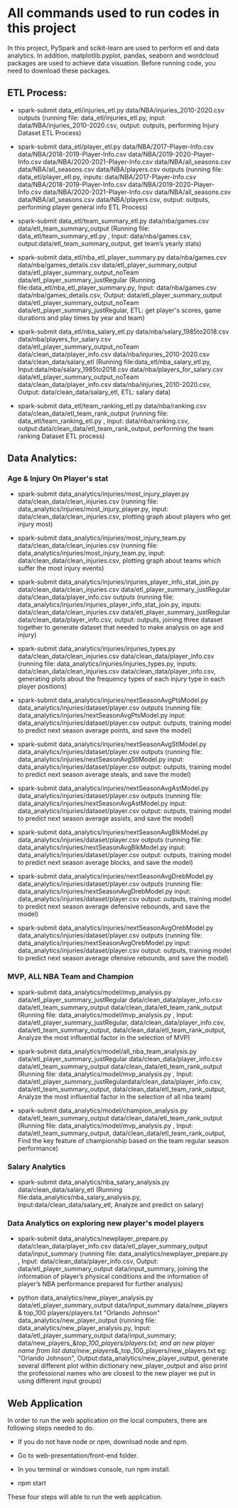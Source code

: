 # All commands used to run codes in this project

In this project, PySpark and scikit-learn are used to perform etl and data analytics. In addition, matplotlib.pyplot, pandas, seaborn and wordcloud packages are used to achieve data visuation. Before running code, you need to download these packages.

## ETL Process:

* spark-submit data_etl/injuries_etl.py data/NBA/injuries_2010-2020.csv outputs (running file: data_etl/injuries_etl.py, input: data/NBA/injuries_2010-2020.csv, output: outputs, performing Injury Dataset ETL Process)

* spark-submit data_etl/player_etl.py data/NBA/2017-Player-Info.csv data/NBA/2018-2019-Player-Info.csv data/NBA/2019-2020-Player-Info.csv data/NBA/2020-2021-Player-Info.csv data/NBA/all_seasons.csv data/NBA/all_seasons.csv data/NBA/players.csv outputs (running file: data_etl/player_etl.py, inputs: data/NBA/2017-Player-Info.csv data/NBA/2018-2019-Player-Info.csv data/NBA/2019-2020-Player-Info.csv data/NBA/2020-2021-Player-Info.csv data/NBA/all_seasons.csv data/NBA/all_seasons.csv data/NBA/players.csv, output: outputs, performing player general info ETL Process)

* spark-submit data_etl/team_summary_etl.py data/nba/games.csv data/etl_team_summary_output
(Running file: data_etl/team_summary_etl.py , Input: data/nba/games.csv, output:data/etl_team_summary_output, get team’s yearly stats)

* spark-submit data_etl/nba_etl_player_summary.py data/nba/games.csv data/nba/games_details.csv data/etl_player_summary_output data/etl_player_summary_output_noTeam data/etl_player_summary_justRegular
(Running file:data_etl/nba_etl_player_summary.py, Input: data/nba/games.csv data/nba/games_details.csv, Output: data/etl_player_summary_output data/etl_player_summary_output_noTeam data/etl_player_summary_justRegular, ETL: get player's scores, game durations and play times by year and team)

* spark-submit data_etl/nba_salary_etl.py data/nba/salary_1985to2018.csv data/nba/players_for_salary.csv data/etl_player_summary_output_noTeam data/clean_data/player_info.csv data/nba/injuries_2010-2020.csv data/clean_data/salary_etl
(Running file:data_etl/nba_salary_etl.py, Input:data/nba/salary_1985to2018.csv data/nba/players_for_salary.csv data/etl_player_summary_output_noTeam data/clean_data/player_info.csv data/nba/injuries_2010-2020.csv, Output: data/clean_data/salary_etl, ETL: salary data)

* spark-submit data_etl/team_ranking_etl.py data/nba/ranking.csv data/clean_data/etl_team_rank_output
(running file: data_etl/team_ranking_etl.py , Input: data/nba/ranking.csv, output:data/clean_data/etl_team_rank_output, performing the team ranking Dataset ETL process)



## Data Analytics:

### Age & Injury On Player's stat

* spark-submit data_analytics/injuries/most_injury_player.py data/clean_data/clean_injuries.csv (running file: data_analytics/injuries/most_injury_player.py, input: data/clean_data/clean_injuries.csv, plotting graph about players who get injury most)

* spark-submit data_analytics/injuries/most_injury_team.py data/clean_data/clean_injuries.csv (running file: data_analytics/injuries/most_injury_team.py, input: data/clean_data/clean_injuries.csv, plotting graph about teams which suffer the most injury events)

* spark-submit data_analytics/injuries/injuries_player_info_stat_join.py data/clean_data/clean_injuries.csv data/etl_player_summary_justRegular data/clean_data/player_info.csv outputs (running file: data_analytics/injuries/injuries_player_info_stat_join.py, inputs: data/clean_data/clean_injuries.csv data/etl_player_summary_justRegular data/clean_data/player_info.csv, output: outputs, joining three dataset together to generate dataset that needed to make analysis on age and injury)

* spark-submit data_analytics/injuries/injuries_types.py data/clean_data/clean_injuries.csv data/clean_data/player_info.csv (running file: data_analytics/injuries/injuries_types.py, inputs: data/clean_data/clean_injuries.csv data/clean_data/player_info.csv, generating plots about the frequency types of each injury type in each player positions)

* spark-submit data_analytics/injuries/nextSeasonAvgPtsModel.py data_analytics/injuries/dataset/player.csv outputs (running file: data_analytics/injuries/nextSeasonAvgPtsModel.py input: data_analytics/injuries/dataset/player.csv output: outputs, training model to predict next season average points, and save the model)

* spark-submit data_analytics/injuries/nextSeasonAvgStlModel.py data_analytics/injuries/dataset/player.csv outputs (running file: data_analytics/injuries/nextSeasonAvgStlModel.py input: data_analytics/injuries/dataset/player.csv output: outputs, training model to predict next season average steals, and save the model)

* spark-submit data_analytics/injuries/nextSeasonAvgAstModel.py data_analytics/injuries/dataset/player.csv outputs (running file: data_analytics/injuries/nextSeasonAvgAstModel.py input: data_analytics/injuries/dataset/player.csv output: outputs, training model to predict next season average assists, and save the model)

* spark-submit data_analytics/injuries/nextSeasonAvgBlkModel.py data_analytics/injuries/dataset/player.csv outputs (running file: data_analytics/injuries/nextSeasonAvgBlkModel.py input: data_analytics/injuries/dataset/player.csv output: outputs, training model to predict next season average blocks, and save the model)

* spark-submit data_analytics/injuries/nextSeasonAvgDrebModel.py data_analytics/injuries/dataset/player.csv outputs (running file: data_analytics/injuries/nextSeasonAvgDrebModel.py input: data_analytics/injuries/dataset/player.csv output: outputs, training model to predict next season average defensive rebounds, and save the model)

* spark-submit data_analytics/injuries/nextSeasonAvgOrebModel.py data_analytics/injuries/dataset/player.csv outputs (running file: data_analytics/injuries/nextSeasonAvgOrebModel.py input: data_analytics/injuries/dataset/player.csv output: outputs, training model to predict next season average ofensive rebounds, and save the model)


### MVP, ALL NBA Team and Champion 

* spark-submit data_analytics/model/mvp_analysis.py data/etl_player_summary_justRegular data/clean_data/player_info.csv data/etl_team_summary_output data/clean_data/etl_team_rank_output
(Running file: data_analytics/model/mvp_analysis.py , Input: data/etl_player_summary_justRegular, data/clean_data/player_info.csv, data/etl_team_summary_output, data/clean_data/etl_team_rank_output, Analyze the most influential factor in the selection of MVP)

* spark-submit data_analytics/model/all_nba_team_analysis.py data/etl_player_summary_justRegular data/clean_data/player_info.csv data/etl_team_summary_output data/clean_data/etl_team_rank_output
(Running file: data_analytics/model/mvp_analysis.py , Input: data/etl_player_summary_justRegulardata/clean_data/player_info.csv, data/etl_team_summary_output, data/clean_data/etl_team_rank_output, Analyze the most influential factor in the selection of all nba team)

* spark-submit data_analytics/model/champion_analysis.py data/etl_team_summary_output data/clean_data/etl_team_rank_output
(Running file: data_analytics/model/mvp_analysis.py , Input: data/etl_team_summary_output, data/clean_data/etl_team_rank_output, Find the key feature of championship based on the team regular season performance)

### Salary Analytics

* spark-submit data_analytics/nba_salary_analysis.py data/clean_data/salary_etl
(Running file:data_analytics/nba_salary_analysis.py, Input:data/clean_data/salary_etl, Analyze and predict on salary)

### Data Analytics on exploring new player's model players

* spark-submit data_analytics/newplayer_prepare.py data/clean_data/player_info.csv data/etl_player_summary_output data/input_summary
(running file: data_analytics/newplayer_prepare.py , Input: data/clean_data/player_info.csv, Output: data/etl_player_summary_output data/input_summary, joining the information of player’s physical conditions and the information of player’s NBA performance prepared for further analysis)

* python data_analytics/new_player_analysis.py data/etl_player_summary_output data/input_summary data/new_players & top_100 players/players.txt "Orlando Johnson" data_analytics/new_player_output
(running file: data_analytics/new_player_analysis.py, Input: data/etl_player_summary_output data/input_summary; data/new_players_&_top_100_players/players.txt; and an new player name from list data/new_players_&_top_100_players/new_players.txt eg: "Orlando Johnson", Output:data_analytics/new_player_output, generate several different plot within dictionary new_player_output and also print the professional names who are closest to the new player we put in using different input groups)



## Web Application

In order to run the web application on the local computers, there are following steps needed to do.

* If you do not have node or npm, download node and npm.

* Go to web-presentation/front-end folder.

* In you terminal or windows console, run npm install.

* npm start

These four steps will able to run the web application.
